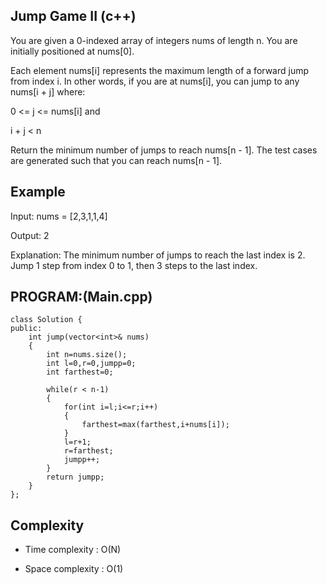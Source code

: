## Jump Game II (c++)

You are given a 0-indexed array of integers nums of length n. You are initially positioned at nums[0].

Each element nums[i] represents the maximum length of a forward jump from index i. In other words, if you are at nums[i], you can jump to any nums[i + j] where:

0 <= j <= nums[i] and

i + j < n

Return the minimum number of jumps to reach nums[n - 1]. The test cases are generated such that you can reach nums[n - 1].

## Example
Input: nums = [2,3,1,1,4]

Output: 2

Explanation: The minimum number of jumps to reach the last index is 2. Jump 1 step from index 0 to 1, then 3 steps to the last index.
## PROGRAM:(Main.cpp)
```
class Solution {
public:
    int jump(vector<int>& nums) 
    {
        int n=nums.size();
        int l=0,r=0,jumpp=0;
        int farthest=0;

        while(r < n-1)
        {
            for(int i=l;i<=r;i++)
            {
                farthest=max(farthest,i+nums[i]);
            }
            l=r+1;
            r=farthest;
            jumpp++;
        }
        return jumpp;
    }
};
```
## Complexity
- Time complexity : O(N)

- Space complexity : O(1)
